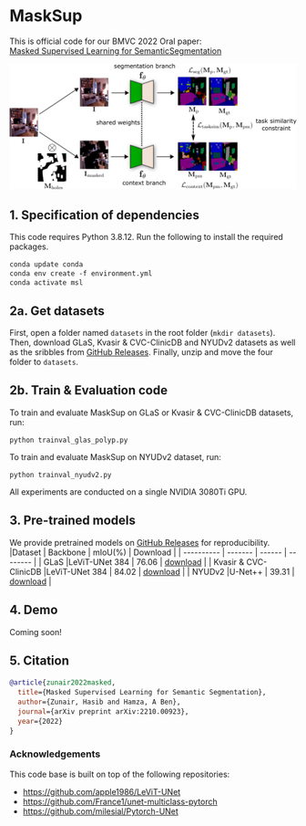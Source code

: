 # MaskSup

This is official code for our BMVC 2022 Oral paper:<br>
[Masked Supervised Learning for SemanticSegmentation](https://arxiv.org/abs/2210.00923)
<br>

![attention](https://github.com/hasibzunair/masksup-segmentation/blob/master/utils/pipeline.png)

## 1. Specification of dependencies

This code requires Python 3.8.12. Run the following to install the required packages.
```
conda update conda
conda env create -f environment.yml
conda activate msl 
```

## 2a. Get datasets

First, open a folder named 
`datasets` in the root folder (`mkdir datasets`). Then, download GLaS, Kvasir & CVC-ClinicDB and NYUDv2 datasets as well as the sribbles from [GitHub Releases](https://github.com/hasibzunair/masksup-segmentation/releases/tag/v1.0). Finally, unzip and move the four folder to `datasets`.


## 2b. Train & Evaluation code
To train and evaluate MaskSup on GLaS or Kvasir & CVC-ClinicDB datasets, run:

```python3
python trainval_glas_polyp.py
```
To train and evaluate MaskSup on NYUDv2 dataset, run:

```python3
python trainval_nyudv2.py
```

All experiments are conducted on a single NVIDIA 3080Ti GPU.

## 3. Pre-trained models

We provide pretrained models on [GitHub Releases](https://github.com/hasibzunair/masksup-segmentation/releases/tag/v0.1) for reproducibility. 
|Dataset      | Backbone  |   mIoU(%)  |   Download   |
|  ---------- | -------   |  ------ |  --------   |
| GLaS     |LeViT-UNet 384  |  76.06  | [download](https://github.com/hasibzunair/masksup-segmentation/releases/download/v0.1/masksupglas76.06iou.pth)   |
| Kvasir & CVC-ClinicDB     |LeViT-UNet 384 | 84.02  | [download](https://github.com/hasibzunair/masksup-segmentation/releases/download/v0.1/masksuppolyp84.02iou.pth)  |
| NYUDv2        |U-Net++ |  39.31  |  [download](https://github.com/hasibzunair/masksup-segmentation/releases/download/v0.1/masksupnyu39.31iou.pth)   |


## 4. Demo
Coming soon!

## 5. Citation

```bibtex
@article{zunair2022masked,
  title={Masked Supervised Learning for Semantic Segmentation},
  author={Zunair, Hasib and Hamza, A Ben},
  journal={arXiv preprint arXiv:2210.00923},
  year={2022}
}
```

### Acknowledgements
This code base is built on top of the following repositories: 
* https://github.com/apple1986/LeViT-UNet
* https://github.com/France1/unet-multiclass-pytorch
* https://github.com/milesial/Pytorch-UNet



